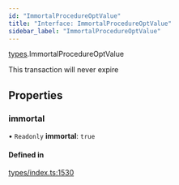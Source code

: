 ```yaml
---
id: "ImmortalProcedureOptValue"
title: "Interface: ImmortalProcedureOptValue"
sidebar_label: "ImmortalProcedureOptValue"
---
```


[types](../../../modules/Types/Types.md).ImmortalProcedureOptValue

This transaction will never expire

## Properties

### immortal

• `Readonly` **immortal**: ``true``

#### Defined in

[types/index.ts:1530](https://github.com/PolymeshAssociation/polymesh-sdk/blob/adcc38781/src/types/index.ts#L1530)
